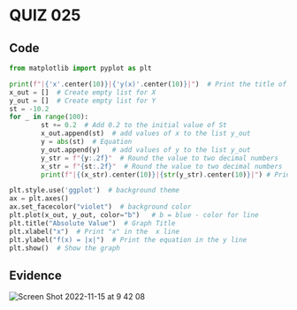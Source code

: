 # QUIZ 025
## Code

```.py
from matplotlib import pyplot as plt

print(f"|{'x'.center(10)}|{'y(x)'.center(10)}|")  # Print the title of the table
x_out = []  # Create empty list for X
y_out = []  # Create empty list for Y
st = -10.2
for _ in range(100):
        st += 0.2  # Add 0.2 to the initial value of St
        x_out.append(st)  # add values of x to the list y_out
        y = abs(st)  # Equation
        y_out.append(y)   # add values of y to the list y_out
        y_str = f"{y:.2f}"  # Round the value to two decimal numbers
        x_str = f"{st:.2f}"  # Round the value to two decimal numbers
        print(f"|{(x_str).center(10)}|{str(y_str).center(10)}|") # Print the table

plt.style.use('ggplot')  # background theme
ax = plt.axes()
ax.set_facecolor("violet")  # background color
plt.plot(x_out, y_out, color="b")   # b = blue - color for line
plt.title("Absolute Value")  # Graph Title
plt.xlabel("x")  # Print "x" in the  x line
plt.ylabel("f(x) = |x|")  # Print the equation in the y line
plt.show()  # Show the graph
```
## Evidence

![Screen Shot 2022-11-15 at 9 42 08](https://user-images.githubusercontent.com/111819437/201798222-83af9508-d2d1-4301-8d3f-2dbb5e4f23ef.png)
